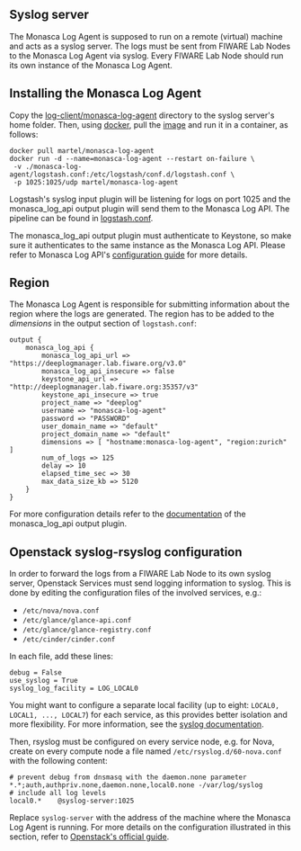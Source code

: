 ## Syslog server
The Monasca Log Agent is supposed to run on a remote (virtual) machine and acts as a syslog server. The logs must be sent from FIWARE Lab Nodes to the Monasca Log Agent via syslog. Every FIWARE Lab Node should run its own instance of the Monasca Log Agent.

## Installing the Monasca Log Agent
Copy the [log-client/monasca-log-agent][2] directory to the syslog server's home folder. Then, using [docker][1], pull the [image][9] and run it in a container, as follows:

    docker pull martel/monasca-log-agent
    docker run -d --name=monasca-log-agent --restart on-failure \
     -v ./monasca-log-agent/logstash.conf:/etc/logstash/conf.d/logstash.conf \
     -p 1025:1025/udp martel/monasca-log-agent

Logstash's syslog input plugin will be listening for logs on port 1025 and the monasca_log_api output plugin will send them to the Monasca Log API. The pipeline can be found in [logstash.conf][4].

The monasca_log_api output plugin must authenticate to Keystone, so make sure it authenticates to the same instance as the Monasca Log API. Please refer to Monasca Log API's [configuration guide](monasca-log-api.md) for more details.

## Region
The Monasca Log Agent is responsible for submitting information about the region where the logs are generated. The region has to be added to the _dimensions_ in the output section of `logstash.conf`:

    output {
        monasca_log_api {
            monasca_log_api_url => "https://deeplogmanager.lab.fiware.org/v3.0"
            monasca_log_api_insecure => false
            keystone_api_url => "http://deeplogmanager.lab.fiware.org:35357/v3"
            keystone_api_insecure => true
            project_name => "deeplog"
            username => "monasca-log-agent"
            password => "PASSWORD"
            user_domain_name => "default"
            project_domain_name => "default"
            dimensions => [ "hostname:monasca-log-agent", "region:zurich" ]
            num_of_logs => 125
            delay => 10
            elapsed_time_sec => 30
            max_data_size_kb => 5120
        }
    }

For more configuration details refer to the [documentation][5] of the monasca_log_api output plugin.

## Openstack syslog-rsyslog configuration
In order to forward the logs from a FIWARE Lab Node to its own syslog server, Openstack Services must send logging information to syslog. This is done by editing the configuration files of the involved services, e.g.:

+ `/etc/nova/nova.conf`
+ `/etc/glance/glance-api.conf`
+ `/etc/glance/glance-registry.conf`
+ `/etc/cinder/cinder.conf`

In each file, add these lines:

    debug = False
    use_syslog = True
    syslog_log_facility = LOG_LOCAL0

You might want to configure a separate local facility (up to eight: `LOCAL0, LOCAL1, ..., LOCAL7`) for each service, as this provides better isolation and more flexibility. For more information, see the [syslog documentation][8].

Then, rsyslog must be configured on every service node, e.g. for Nova, create on every compute node a file named `/etc/rsyslog.d/60-nova.conf` with the following content:

    # prevent debug from dnsmasq with the daemon.none parameter
    *.*;auth,authpriv.none,daemon.none,local0.none -/var/log/syslog
    # include all log levels
    local0.*    @syslog-server:1025

Replace `syslog-server` with the address of the machine where the Monasca Log Agent is running. For more details on the configuration illustrated in this section, refer to [Openstack's official guide][7].

[1]:https://www.docker.com/
[2]:https://github.com/martel-innovate/deep-log-inspection/tree/master/log-client/monasca-log-agent
[3]:https://github.com/martel-innovate/deep-log-inspection/blob/master/log-client/monasca-log-agent/Dockerfile
[4]:https://github.com/martel-innovate/deep-log-inspection/blob/master/log-client/monasca-log-agent/logstash.conf
[5]:http://www.rubydoc.info/gems/logstash-output-monasca_log_api/0.5.1#Start_logstash_output_plugin
[7]:https://docs.openstack.org/nova/pike/admin/manage-logs.html
[8]:https://en.wikipedia.org/wiki/Syslog
[9]:https://hub.docker.com/r/martel/monasca-log-agent/

